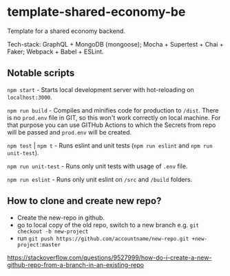 # template-shared-economy-be
Template for a shared economy backend.

Tech-stack: GraphQL + MongoDB (mongoose); Mocha + Supertest + Chai + Faker; Webpack + Babel + ESLint.

## Notable scripts
`npm start` - Starts local development server with hot-reloading on `localhost:3000`.

`npm run build` - Compiles and minifies code for production to `/dist`. There is no `prod.env` file in GIT, so this won't work correctly on local machine. For that purpose you can use GITHub Actions to which the Secrets from repo will be passed and `prod.env` will be created.

`npm test` | `npm t` - Runs eslint and unit tests (`npm run eslint` and `npm run unit-test`).

`npm run unit-test` - Runs only unit tests with usage of `.env` file.

`npm run eslint` - Runs only unit eslint on `/src` and `/build` folders.

## How to clone and create new repo?

- Create the new-repo in github.
- go to local copy of the old repo, switch to a new branch e.g. `git checkout -b new-project`
- run `git push https://github.com/accountname/new-repo.git +new-project:master`

https://stackoverflow.com/questions/9527999/how-do-i-create-a-new-github-repo-from-a-branch-in-an-existing-repo
